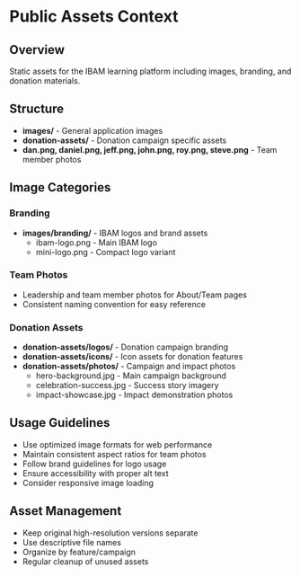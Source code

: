 # Public Assets Context

## Overview
Static assets for the IBAM learning platform including images, branding, and donation materials.

## Structure
- **images/** - General application images
- **donation-assets/** - Donation campaign specific assets
- **dan.png, daniel.png, jeff.png, john.png, roy.png, steve.png** - Team member photos

## Image Categories

### Branding
- **images/branding/** - IBAM logos and brand assets
  - ibam-logo.png - Main IBAM logo
  - mini-logo.png - Compact logo variant

### Team Photos
- Leadership and team member photos for About/Team pages
- Consistent naming convention for easy reference

### Donation Assets
- **donation-assets/logos/** - Donation campaign branding
- **donation-assets/icons/** - Icon assets for donation features
- **donation-assets/photos/** - Campaign and impact photos
  - hero-background.jpg - Main campaign background
  - celebration-success.jpg - Success story imagery
  - impact-showcase.jpg - Impact demonstration photos

## Usage Guidelines
- Use optimized image formats for web performance
- Maintain consistent aspect ratios for team photos
- Follow brand guidelines for logo usage
- Ensure accessibility with proper alt text
- Consider responsive image loading

## Asset Management
- Keep original high-resolution versions separate
- Use descriptive file names
- Organize by feature/campaign
- Regular cleanup of unused assets